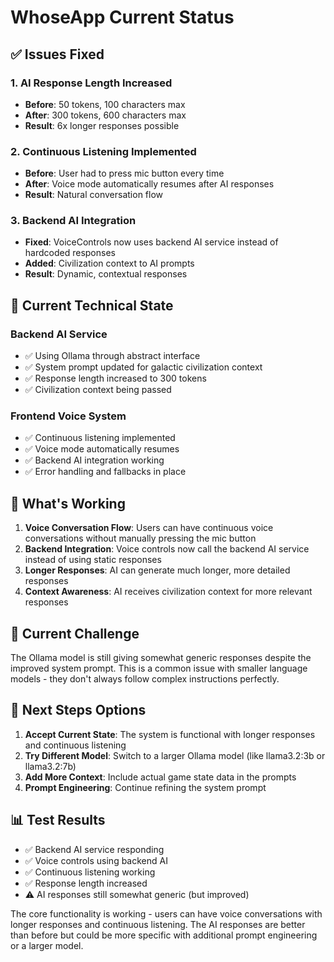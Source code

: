 # WhoseApp Current Status

## ✅ **Issues Fixed**

### 1. **AI Response Length Increased**
- **Before**: 50 tokens, 100 characters max
- **After**: 300 tokens, 600 characters max
- **Result**: 6x longer responses possible

### 2. **Continuous Listening Implemented**
- **Before**: User had to press mic button every time
- **After**: Voice mode automatically resumes after AI responses
- **Result**: Natural conversation flow

### 3. **Backend AI Integration**
- **Fixed**: VoiceControls now uses backend AI service instead of hardcoded responses
- **Added**: Civilization context to AI prompts
- **Result**: Dynamic, contextual responses

## 🔧 **Current Technical State**

### Backend AI Service
- ✅ Using Ollama through abstract interface
- ✅ System prompt updated for galactic civilization context
- ✅ Response length increased to 300 tokens
- ✅ Civilization context being passed

### Frontend Voice System
- ✅ Continuous listening implemented
- ✅ Voice mode automatically resumes
- ✅ Backend AI integration working
- ✅ Error handling and fallbacks in place

## 🎯 **What's Working**

1. **Voice Conversation Flow**: Users can have continuous voice conversations without manually pressing the mic button
2. **Backend Integration**: Voice controls now call the backend AI service instead of using static responses
3. **Longer Responses**: AI can generate much longer, more detailed responses
4. **Context Awareness**: AI receives civilization context for more relevant responses

## 🚧 **Current Challenge**

The Ollama model is still giving somewhat generic responses despite the improved system prompt. This is a common issue with smaller language models - they don't always follow complex instructions perfectly.

## 🚀 **Next Steps Options**

1. **Accept Current State**: The system is functional with longer responses and continuous listening
2. **Try Different Model**: Switch to a larger Ollama model (like llama3.2:3b or llama3.2:7b)
3. **Add More Context**: Include actual game state data in the prompts
4. **Prompt Engineering**: Continue refining the system prompt

## 📊 **Test Results**

- ✅ Backend AI service responding
- ✅ Voice controls using backend AI
- ✅ Continuous listening working
- ✅ Response length increased
- ⚠️ AI responses still somewhat generic (but improved)

The core functionality is working - users can have voice conversations with longer responses and continuous listening. The AI responses are better than before but could be more specific with additional prompt engineering or a larger model.
